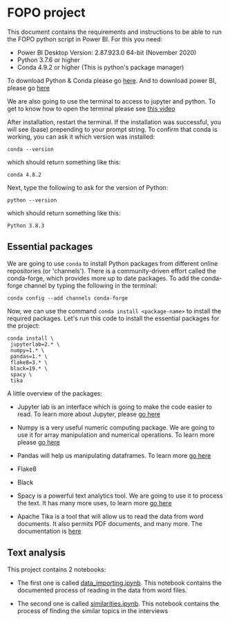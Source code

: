 # FOPO project

This document contains the requirements and instructions to be able to run the FOPO python script in Power BI. For this you need:

- Power BI Desktop Version: 2.87.923.0 64-bit (November 2020)
- Python 3.7.6 or higher
- Conda 4.9.2 or higher (This is python's package manager)

To download Python & Conda please go [here](https://docs.conda.io/en/latest/miniconda.html). And to download power BI, please go [here](https://powerbi.microsoft.com/en-us/downloads/)

We are also going to use the terminal to access to jupyter and python. To get to know how to open the terminal please see [this video](https://www.youtube.com/watch?v=5AJbWEWwnbY&feature=youtu.be&ab_channel=tiffanytimbers)

After installation, restart the terminal. If the installation was successful, you will see (base) prepending to your prompt string. To confirm that conda is working, you can ask it which version was installed:

```
conda --version
```

which should return something like this:

```
conda 4.8.2
```

Next, type the following to ask for the version of Python:

```
python --version
```

which should return something like this:

```
Python 3.8.3
```

## Essential packages 

We are going to use `conda` to install Python packages from different online repositories (or 'channels'). There is a community-driven effort called the conda-forge, which provides more up to date packages. To add the conda-forge channel by typing the following in the terminal:
  
```
conda config --add channels conda-forge
```

Now, we can use the command `conda install <package-name>` to install the required packages. Let's run this code to install the essential packages for the project:

```
conda install \
 jupyterlab=2.* \
 numpy=1.* \
 pandas=1.* \
 flake8=3.* \
 black=19.* \
 spacy \
 tika
```

A little overview of the packages:

- Jupyter lab is an interface which is going to make the code easier to read. To learn more about Jupyter, please [go here](https://jupyter.org/)

- Numpy is a very useful numeric computing package. We are going to use it for array manipulation and numerical operations. To learn more please [go here](https://jupyter.org/)

- Pandas will help us manipulating dataframes. To learn more [go here](https://pandas.pydata.org/)

- Flake8

- Black

- Spacy is a powerful text analytics tool. We are going to use it to process the text. It has many more uses, to learn more [go here](https://spacy.io/)

- Apache Tika is a tool that will allow us to read the data from word documents. It also permits PDF documents, and many more. The documentation is [here](https://tika.apache.org/)

## Text analysis

This project contains 2 notebooks:

- The first one is called [data_importing.ipynb](https://github.com/AndresPitta/P02_FOPO/blob/master/src/data_importing.ipynb). This notebook contains the documented process of reading in the data from word files.

- The second one is called [similarities.ipynb](https://github.com/AndresPitta/P02_FOPO/blob/master/src/similarities.ipynb). This notebook contains the process of finding the similar topics in the interviews